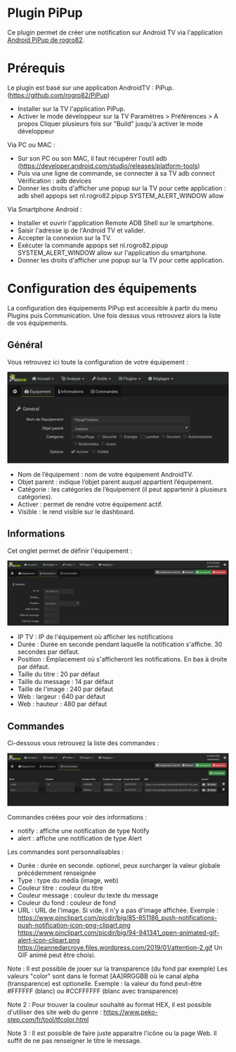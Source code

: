 # Plugin PiPup
Ce plugin permet de créer une notification sur Android TV via l'application [Android PiPup de rogro82](https://github.com/rogro82/PiPup).

# Prérequis
Le plugin est basé sur une application AndroidTV : PiPup. (https://github.com/rogro82/PiPup)

- Installer sur la TV l'application PiPup.
- Activer le mode développeur sur la TV
  Paramètres > Préférences > A propos
  Cliquer plusieurs fois sur "Build" jusqu'à activer le mode développeur 

Via PC ou MAC :
- Sur son PC ou son MAC, il faut récupérer l'outil adb (https://developer.android.com/studio/releases/platform-tools)
- Puis via une ligne de commande, se connecter à sa TV
  adb connect <IPTV>
  Vérification :
  adb devices
- Donner les droits d'afficher une popup sur la TV pour cette application :
  adb shell appops set nl.rogro82.pipup SYSTEM_ALERT_WINDOW allow
  
Via Smartphone Android :
- Installer et ouvrir l'application Remote ADB Shell sur le smartphone.
- Saisir l'adresse ip de l'Android TV et valider.
- Accepter la connexion sur la TV.
- Exécuter la commande appops set nl.rogro82.pipup SYSTEM_ALERT_WINDOW allow sur l'application du smartphone. 
- Donner les droits d'afficher une popup sur la TV pour cette application.

  
# Configuration des équipements

La configuration des équipements PiPup est accessible à partir du menu Plugins puis Communication.
Une fois dessus vous retrouvez alors la liste de vos équipements.

## Général

Vous retrouvez ici toute la configuration de votre équipement :

![Général](../images/Onglet_1.png)

- Nom de l’équipement : nom de votre équipement AndroidTV.
- Objet parent : indique l’objet parent auquel appartient l’équipement.
- Catégorie : les catégories de l’équipement (il peut appartenir à plusieurs catégories).
- Activer : permet de rendre votre équipement actif.
- Visible : le rend visible sur le dashboard.

## Informations

Cet onglet permet de définir l'équipement :

![Général](../images/Onglet_2.png)

- IP TV : IP de l'équipement où afficher les notifications
- Durée : Durée en seconde pendant laquelle la notification s'affiche. 30 secondes par défaut.
- Position : Emplacement où s'afficheront les notifications. En bas à droite par défaut.
- Taille du titre : 20 par défaut
- Taille du message : 14 par défaut
- Taille de l'image : 240 par défaut
- Web : largeur : 640 par défaut
- Web : hauteur : 480 par défaut

## Commandes

Ci-dessous vous retrouvez la liste des commandes :

![Commandes](../images/Onglet_3.png)

Commandes créées pour voir des informations :
- notify : affiche une notification de type Notify
- alert : affiche une notification de type Alert

Les commandes sont personnalisables :
- Durée : durée en seconde. optionel, peux surcharger la valeur globale précédemment renseignée
- Type : type du média (image, web)
- Couleur titre : couleur du titre
- Couleur message : couleur du texte du message
- Couleur du fond : couleur de fond
- URL : URL de l'image. Si vide, il n'y a pas d'image affichée.
  Exemple :
      https://www.pinclipart.com/picdir/big/85-851186_push-notifications-push-notification-icon-png-clipart.png
      https://www.pinclipart.com/picdir/big/94-941341_open-animated-gif-alert-icon-clipart.png
      https://jeannedarcroye.files.wordpress.com/2019/01/attention-2.gif
      Un GIF animé peut être choisi.

Note : Il est possible de jouer sur la transparence (du fond par exemple)
Les valeurs "color" sont dans le format [AA]RRGGBB où le canal alpha (transparence) est optionelle.
Exemple : la valeur du fond peut-être #FFFFFF (blanc) ou #CCFFFFFF (blanc avec transparence)

Note 2 : Pour trouver la couleur souhaité au format HEX, il est possible d'utiliser des site web du genre :
https://www.peko-step.com/fr/tool/tfcolor.html

Note 3 : Il est possible de faire juste apparaitre l'icône ou la page Web.
Il suffit de ne pas renseigner le titre le message.